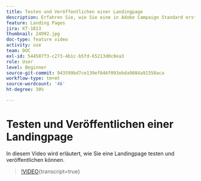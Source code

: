 ```yaml
---
title: Testen und Veröffentlichen einer Landingpage
description: Erfahren Sie, wie Sie eine in Adobe Campaign Standard erstellte Landingpage testen und veröffentlichen können.
feature: Landing Pages
jira: KT-1813
thumbnail: 24992.jpg
doc-type: feature video
activity: use
team: DOC
exl-id: 544587f3-c273-4b1c-b5fd-65213d0c0ea3
role: User
level: Beginner
source-git-commit: 943599bd7ce139ef846f093ebda9084a91550aca
workflow-type: tm+mt
source-wordcount: '46'
ht-degree: 30%

---
```


# Testen und Veröffentlichen einer Landingpage

In diesem Video wird erläutert, wie Sie eine Landingpage testen und veröffentlichen können.

>[!VIDEO](https://video.tv.adobe.com/v/24092?learn=on){transcript=true}
